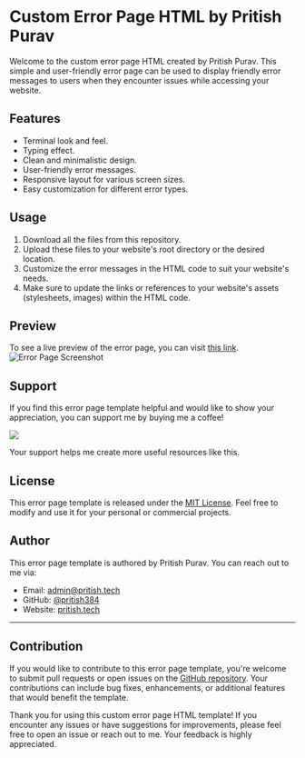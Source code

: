 # Custom Error Page HTML by Pritish Purav

Welcome to the custom error page HTML created by Pritish Purav. This simple and user-friendly error page can be used to display friendly error messages to users when they encounter issues while accessing your website.

## Features

- Terminal look and feel.
- Typing effect.
- Clean and minimalistic design.
- User-friendly error messages.
- Responsive layout for various screen sizes.
- Easy customization for different error types.

## Usage

1. Download all the files from this repository.
2. Upload these files to your website's root directory or the desired location.
3. Customize the error messages in the HTML code to suit your website's needs.
4. Make sure to update the links or references to your website's assets (stylesheets, images) within the HTML code.

## Preview

To see a live preview of the error page, you can visit [this link](https://projects.pritish.tech/error).
![Error Page Screenshot](https://github.com/pritish384/Assets-repository/blob/main/Readme_Assets/error-page-terminal.png?raw=true)

## Support

If you find this error page template helpful and would like to show your appreciation, you can support me by buying me a coffee!

<a href="https://www.buymeacoffee.com/pritish384" target="_blank"><img src="https://img.buymeacoffee.com/button-api/?text=Buy%20Me%20a%20Coffee&emoji=&slug=pritish384&button_colour=FFDD00&font_colour=000000&font_family=Arial&outline_colour=000000&coffee_colour=ffffff"></a>

Your support helps me create more useful resources like this.

## License

This error page template is released under the [MIT License](LICENSE). Feel free to modify and use it for your personal or commercial projects.

## Author

This error page template is authored by Pritish Purav. You can reach out to me via:

- Email: [admin@pritish.tech](mailto:admin@pritish.tech)
- GitHub: [@pritish384](https://github.com/pritish384)
- Website: [pritish.tech](https://www.pritish.tech)

---

## Contribution

If you would like to contribute to this error page template, you're welcome to submit pull requests or open issues on the [GitHub repository](https://github.com/pritish384/error-page-html). Your contributions can include bug fixes, enhancements, or additional features that would benefit the template.

Thank you for using this custom error page HTML template! If you encounter any issues or have suggestions for improvements, please feel free to open an issue or reach out to me. Your feedback is highly appreciated.
